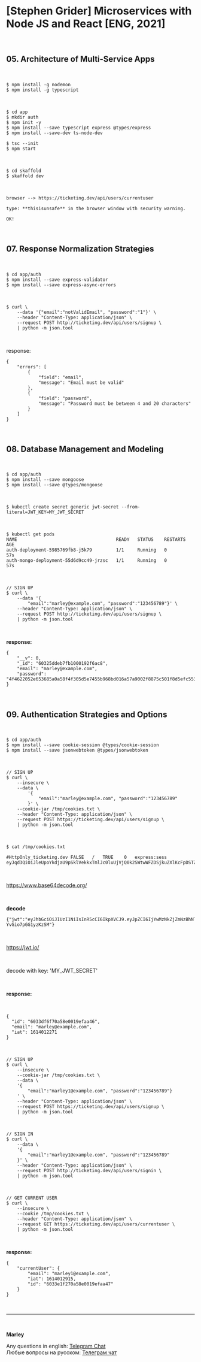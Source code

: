 # [Stephen Grider] Microservices with Node JS and React [ENG, 2021]

<br/>

## 05. Architecture of Multi-Service Apps

<br/>

    $ npm install -g nodemon
    $ npm install -g typescript

<br/>

    $ cd app
    $ mkdir auth
    $ npm init -y
    $ npm install --save typescript express @types/express
    $ npm install --save-dev ts-node-dev

    $ tsc --init
    $ npm start

<br/>

    $ cd skaffold
    $ skaffold dev

<br/>

```
browser --> https://ticketing.dev/api/users/currentuser

type: **thisisunsafe** in the browser window with security warning.

OK!
```

<br/>

## 07. Response Normalization Strategies

<br/>

    $ cd app/auth
    $ npm install --save express-validator
    $ npm install --save express-async-errors

<br/>

```
$ curl \
    --data '{"email":"notValidEmail", "password":"1"}' \
    --header "Content-Type: application/json" \
    --request POST http://ticketing.dev/api/users/signup \
    | python -m json.tool
```

<br/>

response:

```
{
    "errors": [
        {
            "field": "email",
            "message": "Email must be valid"
        },
        {
            "field": "password",
            "message": "Password must be between 4 and 20 characters"
        }
    ]
}

```

<br/>

## 08. Database Management and Modeling

<br/>

    $ cd app/auth
    $ npm install --save mongoose
    $ npm install --save @types/mongoose

<br/>

```
$ kubectl create secret generic jwt-secret --from-literal=JWT_KEY=MY_JWT_SECRET
```

<br/>

    $ kubectl get pods
    NAME                                     READY   STATUS    RESTARTS   AGE
    auth-deployment-5985769fb8-j5k79         1/1     Running   0          57s
    auth-mongo-deployment-55d6d9cc49-jrzsc   1/1     Running   0          57s

<br/>

```
// SIGN UP
$ curl \
    --data '{
        "email":"marley@example.com", "password":"123456789"}' \
    --header "Content-Type: application/json" \
    --request POST http://ticketing.dev/api/users/signup \
    | python -m json.tool
```

<br/>

**response:**

```
{
    "__v": 0,
    "_id": "60325ddeb7fb1000192f6ac8",
    "email": "marley@example.com",
    "password": "4f4622052e653685a0a58f4f305d5e7455b968bd016a57a9002f8875c501f8d5efc553cba8e4a5c9b829ee3535b1b8a5fa37ce27b5d357d161a7c9a0628e9a72.add78bf1a35f0882"
}
```

<br/>

## 09. Authentication Strategies and Options

<br/>

    $ cd app/auth
    $ npm install --save cookie-session @types/cookie-session
    $ npm install --save jsonwebtoken @types/jsonwebtoken

<br/>

```
// SIGN UP
$ curl \
    --insecure \
    --data \
        '{
            "email":"marley@example.com", "password":"123456789"
        }' \
    --cookie-jar /tmp/cookies.txt \
    --header "Content-Type: application/json" \
    --request POST https://ticketing.dev/api/users/signup \
    | python -m json.tool
```

<br/>

    $ cat /tmp/cookies.txt

```
#HttpOnly_ticketing.dev	FALSE	/	TRUE	0	express:sess	eyJqd3QiOiJleUpoYkdjaU9pSklVekkxTmlJc0luUjVjQ0k2SWtwWFZDSjkuZXlKcFpDSTZJall3TXpOa1pqWm1OekJoTlRobE1EQXhPV1ZtWVdFME5pSXNJbVZ0WVdsc0lqb2liV0Z5YkdWNVFHVjRZVzF3YkdVdVkyOXRJaXdpYVdGMElqb3hOakUwTURFeU1qY3hmUS5IRWRoMk9yeFo2eW1iV3lrMUk5NG1ONTBkeC1ZdkdpbzdwR0cxeXpLelNNIn0=
```

<br/>

https://www.base64decode.org/

<br/>

**decode**

```
{"jwt":"eyJhbGciOiJIUzI1NiIsInR5cCI6IkpXVCJ9.eyJpZCI6IjYwMzNkZjZmNzBhNThlMDAxOWVmYWE0NiIsImVtYWlsIjoibWFybGV5QGV4YW1wbGUuY29tIiwiaWF0IjoxNjE0MDEyMjcxfQ.HEdh2OrxZ6ymbWyk1I94mN50dx-YvGio7pGG1yzKzSM"}
```

<br/>

https://jwt.io/

<br/>

decode with key: 'MY_JWT_SECRET'

<br/>

**response:**

<br/>

```
{
  "id": "6033df6f70a58e0019efaa46",
  "email": "marley@example.com",
  "iat": 1614012271
}
```

<br/>

```
// SIGN UP
$ curl \
    --insecure \
    --cookie-jar /tmp/cookies.txt \
    --data \
    '{
        "email":"marley1@example.com", "password":"123456789"}
    ' \
    --header "Content-Type: application/json" \
    --request POST https://ticketing.dev/api/users/signup \
    | python -m json.tool
```

<br/>

```
// SIGN IN
$ curl \
    --data \
    '{
        "email":"marley1@example.com", "password":"123456789"
    }' \
    --header "Content-Type: application/json" \
    --request POST http://ticketing.dev/api/users/signin \
    | python -m json.tool
```

<br/>

```
// GET CURRENT USER
$ curl \
    --insecure \
    --cookie /tmp/cookies.txt \
    --header "Content-Type: application/json" \
    --request GET https://ticketing.dev/api/users/currentuser \
    | python -m json.tool
```

<br/>

**response:**

```
{
    "currentUser": {
        "email": "marley1@example.com",
        "iat": 1614012915,
        "id": "6033e1f270a58e0019efaa47"
    }
}
```

<br/>

---

<br/>

**Marley**

Any questions in english: <a href="https://jsdev.org/chat/">Telegram Chat</a>  
Любые вопросы на русском: <a href="https://jsdev.ru/chat/">Телеграм чат</a>
